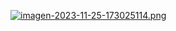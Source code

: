 [![imagen-2023-11-25-173025114.png](https://i.postimg.cc/8cFFV32P/imagen-2023-11-25-173025114.png)](https://postimg.cc/H8gWwSWf)
